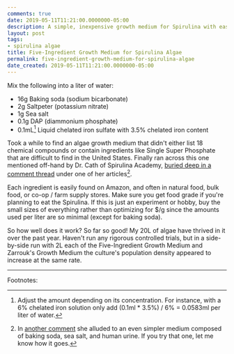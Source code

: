 ```yaml
---
comments: true
date: 2019-05-11T11:21:00.0000000-05:00
description: A simple, inexpensive growth medium for Spirulina with easy-to-find ingredients.
layout: post
tags:
- spirulina algae
title: Five-Ingredient Growth Medium for Spirulina Algae
permalink: five-ingredient-growth-medium-for-spirulina-algae
date_created: 2019-05-11T11:21:00.0000000-05:00
---
```

   
   
   
   
   

Mix the following into a liter of water:   

 
* 16g Baking soda (sodium bicarbonate)  
* 2g Saltpeter (potassium nitrate)  
* 1g Sea salt  
* 0.1g DAP (diammonium phosphate)  
* 0.1mL[^1] Liquid chelated iron sulfate with 3.5% chelated iron content    
   

Took a while to find an algae growth medium that didn't either list 18 chemical compounds or contain ingredients like Single Super Phosphate that are difficult to find in the United States. Finally ran across this one mentioned off-hand by Dr. Cath of Spirulina Academy, [buried deep in a comment thread][1] under one of her articles[^2].    

Each ingredient is easily found on Amazon, and often in natural food, bulk food, or co-op / farm supply stores. Make sure you get food grade if you're planning to eat the Spirulina. If this is just an experiment or hobby, buy the small sizes of everything rather than optimizing for $/g since the amounts used per liter are so minimal (except for baking soda).   

So how well does it work? So far so good! My 20L of algae have thrived in it over the past year. Haven't run any rigorous controlled trials, but in a side-by-side run with 2L each of the Five-Ingredient Growth Medium and Zarrouk's Growth Medium the culture's population density appeared to increase at the same rate.   

****   

Footnotes:   

[^1]: Adjust the amount depending on its concentration. For instance, with a 6% chelated iron solution only add (0.1ml * 3.5%) / 6% = 0.0583ml per liter of water.   

[^2]: In [another comment][2] she alluded to an even simpler medium composed of baking soda, sea salt, and human urine. If you try that one, let me know how it goes.   

[1]: http://spirulinaacademy.com/grow-your-own-spirulina/#comment-261
[2]: http://spirulinaacademy.com/grow-your-own-spirulina/#comment-4020